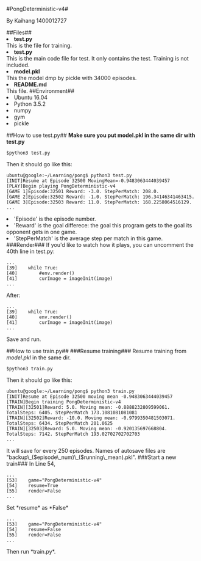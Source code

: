 #PongDeterministic-v4#
<p>By Kaihang 1400012727</p>
##Files##
<b><li>test.py</li></b>
This is the file for training.
<b><li>test.py</li></b>
This is the main code file for test. It only contains the test. Training is not included.
<b><li>model.pkl</li></b>
This the model dmp by pickle with 34000 episodes.
<b><li>README.md</li></b>
This file.
##Environment##
<li>Ubuntu 16.04</li>
<li>Python 3.5.2</li>
<li>numpy</li>
<li>gym</li>
<li>pickle</li>

##How to use test.py##
__Make sure you put model.pkl in the same dir with test.py__
<pre><code>$python3 test.py</code></pre>
<p>Then it should go like this:<p>
<pre><code>ubuntu@google:~/Learning/pong$ python3 test.py
[INIT]Resume at Episode 32500 MovingMean=-0.9483063444039457
[PLAY]Begin playing PongDeterministic-v4
[GAME 1]Episode:32501 Reward: -3.0. StepPerMatch: 208.0.
[GAME 2]Episode:32502 Reward: -1.0. StepPerMatch: 196.34146341463415.
[GAME 3]Episode:32503 Reward: 11.0. StepPerMatch: 168.2258064516129.
...
</code></pre>
<li>'Episode' is the episode number.</li> 
<li>'Reward' is the goal differece: the goal this program gets to the goal its opponent gets in one game. </li>
<li>'StepPerMatch' is the average step per match in this game.</li>
###Render###
If you'd like to watch how it plays, you can uncomment the 40th line in test.py:
<pre><code>...
[39]	while True:
[40]		#env.render()
[41]		curImage = imageInit(image)		
...
</code></pre>
After:
<pre><code>...
[39]	while True:
[40]		env.render()
[41]		curImage = imageInit(image)		
...
</code></pre>
Save and run.

##How to use train.py##
###Resume training###
Resume training from *model.pkl* in the same dir.
<pre><code>$python3 train.py</code></pre>	
<p>Then it should go like this:<p>
<pre><code>ubuntu@google:~/Learning/pong$ python3 train.py
[INIT]Resume at Episode 32500 moving mean -0.9483063444039457
[TRAIN]Begin training PongDeterministic-v4
[TRAIN][32501]Reward: 5.0. Moving mean: -0.8888232809599061. TotalSteps: 6405. StepPerMatch 173.1081081081081
[TRAIN][32502]Reward: -10.0. Moving mean: -0.9799350481503071. TotalSteps: 6434. StepPerMatch 201.0625
[TRAIN][32503]Reward: 5.0. Moving mean: -0.920135697668804. TotalSteps: 7142. StepPerMatch 193.02702702702703
...
</code></pre>
It will save for every 250 episodes. Names of autosave files are "backup\_($episode\_num)\_($running\_mean).pkl".
###Start a new train###
In Line 54,
<pre><code>...
[53]	game="PongDeterministic-v4"
[54]	resume=True
[55]	render=False
...
</pre></code>
Set *resume* as *False*
<pre><code>...
[53]	game="PongDeterministic-v4"
[54]	resume=False
[55]	render=False
...
</pre></code>
Then run *train.py*.